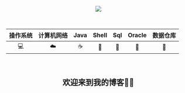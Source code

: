 <p align="center">
<a target="_blank">
	<img src="https://github.com/zhuyufeng0809/Picture/blob/master/HeadSculpture.jpeg?raw=true> 段落引用" width=""/>
</a>
</p>

<br align="center">

| 操作系统 | 计算机网络 | Java | Shell | Sql | Oracle | 数据仓库 |
|:---:|:---:|:---:|:---:|:---:|:---:|:---:| 
| 💻 | ☁️ | ☕️ | 🍔 | 🔦 | 💾 | 🎨 |

<br>

<h2 align="center">欢迎来到我的博客🤨🤨</h2>
